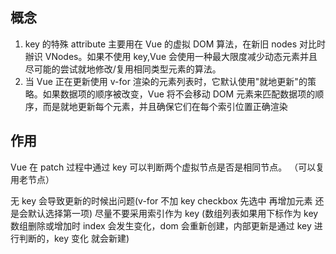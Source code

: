 ## 概念

1. key 的特殊 attribute 主要用在 Vue 的虚拟 DOM 算法，在新旧 nodes 对比时辦识 VNodes。如果不使用 key,Vue 会使用一种最大限度减少动态元素并且尽可能的尝试就地修改/复用相同类型元素的算法。
2. 当 Vue 正在更新使用 v-for 渲染的元素列表时，它默认使用"就地更新"的策略。如果数据项的顺序被改变，Vue 将不会移动 DOM 元素来匹配数据项的顺序，而是就地更新每个元素，并且确保它们在每个索引位置正确渲染

## 作用

Vue 在 patch 过程中通过 key 可以判断两个虚拟节点是否是相同节点。
（可以复用老节点）

无 key 会导致更新的时候出问题(v-for 不加 key checkbox 先选中 再增加元素 还是会默认选择第一项)
尽量不要采用索引作为 key (数组列表如果用下标作为 key 数组删除或增加时 index 会发生变化，dom 会重新创建，内部更新是通过 key 进行判断的，key 变化 就会新建)
